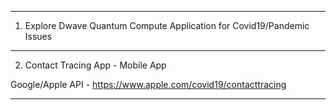  --------------
 1.  Explore Dwave Quantum Compute Application for Covid19/Pandemic Issues
 
 -----------------
 2.  Contact Tracing App - Mobile App
 
 Google/Apple API - https://www.apple.com/covid19/contacttracing
 
 ---------------
